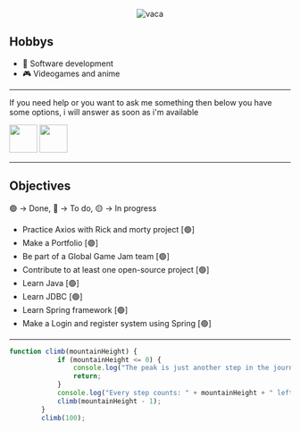 <div align="center">
  

![vaca](https://github.com/user-attachments/assets/48683e3b-f770-4ebe-b72b-99c87feef6dc)


</div>

<h2>
Hobbys
</h2>
<ul>
  <li>
    📙 Software development
  </li>
  <li>
    🎮 Videogames and anime
  </li>
</ul>
<hr/>

  If you need help or you want to ask me something then below you have some options, i will answer as soon as i'm available

<div>
    <a href="https://www.linkedin.com/in/esteban-durante/" target="_blank"><img src="https://www.logo.wine/a/logo/LinkedIn/LinkedIn-Icon-Logo.wine.svg" height="50px" width="50px"></a>
    <a href="mailto:estebandurante194@gmail.com"><img src="https://www.svgrepo.com/show/223047/gmail.svg" height="50px" width="50px"/></a>
</div>
<hr/>
<h2>
  Objectives
</h2>
🟢 -> Done, 🔴 -> To do, 🟡 -> In progress
<ul>
  <li>Practice Axios with Rick and morty project [🟢]</li>
  <li>Make a Portfolio [🟢]</li>
  <li>Be part of a Global Game Jam team [🟢]</li>
  <li>Contribute to at least one open-source project [🟢]</li>
  <li>Learn Java [🟢]</li>
<li>Learn JDBC [🟢]</li>
  <li>Learn Spring framework [🟢] </li>
  <li>Make a Login and register system using Spring [🟢]</li>
  
</ul>
<hr/>
  
```JavaScript
function climb(mountainHeight) {
            if (mountainHeight <= 0) {
                console.log("The peak is just another step in the journey.");
                return;
            }
            console.log("Every step counts: " + mountainHeight + " left.");
            climb(mountainHeight - 1);
        }
        climb(100);
```
